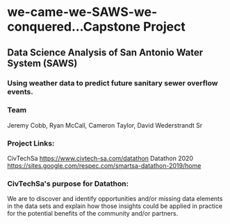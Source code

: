 # we-came-we-SAWS-we-conquered...Capstone Project
## Data Science Analysis of San Antonio Water System (SAWS) 
### Using weather data to predict future sanitary sewer overflow events.

### Team
Jeremy Cobb, Ryan McCall, Cameron Taylor, David Wederstrandt Sr

### Project Links:
CivTechSa https://www.civtech-sa.com/datathon
Datathon 2020 https://sites.google.com/respec.com/smartsa-datathon-2019/home

### CivTechSa's purpose for Datathon:
We are to discover and identify opportunities and/or missing data elements in the data sets and explain how those insights could be applied in practice for the potential benefits of the community and/or partners.


